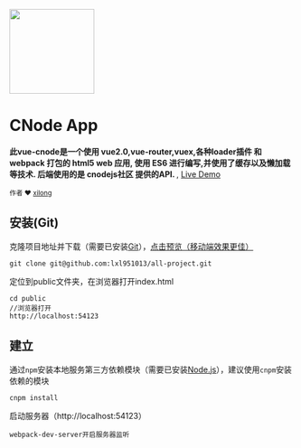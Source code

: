 <p><img width="150" src="https://stjw7098.github.io/vue-demo/img/cnode.jpg"></p>

<h1>CNode App</h1>

<p>
  <strong>此vue-cnode是一个使用 vue2.0,vue-router,vuex,各种loader插件 和 webpack 打包的 html5 web 应用, 使用 ES6 进行编写,并使用了缓存以及懒加载等技术. 后端使用的是 cnodejs社区 提供的API. </strong>,
  <a href="https://lxl951013.github.io/vue-demo/public/#/index/list">Live Demo</a>
</p>

<p>
  <sub>作者 ❤︎ 
    <a href="https://github.com/lxl951013">xilong</a>
  </sub>
</p>



</div>


## 安装(Git)
                                                                              
克隆项目地址并下载（需要已安装[Git](https://git-scm.com/downloads)），[点击预览（移动端效果更佳）](https://stjw7098.github.io/vue-demo/public/#/index/list)
```
git clone git@github.com:lxl951013/all-project.git

```
定位到public文件夹，在浏览器打开index.html
```
cd public
//浏览器打开
http://localhost:54123
```

## 建立
通过`npm`安装本地服务第三方依赖模块（需要已安装[Node.js](https://nodejs.org/)），建议使用`cnpm`安装依赖的模块
```
cnpm install
```
启动服务器（http://localhost:54123）
```
webpack-dev-server开启服务器监听
```




